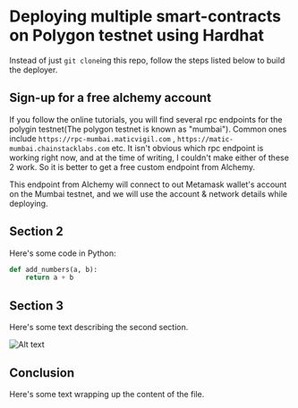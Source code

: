 
# Deploying multiple smart-contracts on Polygon testnet using Hardhat

Instead of just ```git clone```ing this repo, follow the steps listed below to build the deployer. 

## Sign-up for a free alchemy account 

If you follow the online tutorials, you will find several rpc endpoints for the polygin testnet(The polygon testnet is known as "mumbai"). Common ones include ```https://rpc-mumbai.maticvigil.com``` , ```https://matic-mumbai.chainstacklabs.com``` etc. It isn't obvious which rpc endpoint is working right now, and at the time of writing, I couldn't make either of these 2 work. So it is better to get a free custom endpoint from Alchemy. 

This endpoint from Alchemy will connect to out Metamask wallet's account on the Mumbai testnet, and we will use the account & network details while deploying. 

## Section 2

Here's some code in Python:

```python
def add_numbers(a, b):
    return a + b
```
## Section 3

Here's some text describing the second section.

![Alt text](path/to/another/image.jpg "Optional title")

## Conclusion

Here's some text wrapping up the content of the file.
